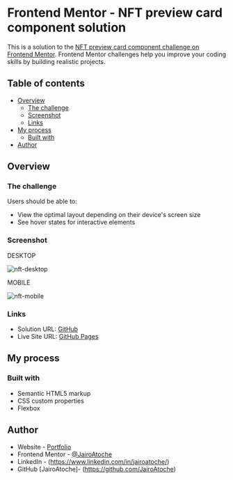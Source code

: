 # Frontend Mentor - NFT preview card component solution

This is a solution to the [NFT preview card component challenge on Frontend Mentor](https://www.frontendmentor.io/challenges/nft-preview-card-component-SbdUL_w0U). Frontend Mentor challenges help you improve your coding skills by building realistic projects. 

## Table of contents

- [Overview](#overview)
  - [The challenge](#the-challenge)
  - [Screenshot](#screenshot)
  - [Links](#links)
- [My process](#my-process)
  - [Built with](#built-with)
- [Author](#author)

## Overview

### The challenge

Users should be able to:

- View the optimal layout depending on their device's screen size
- See hover states for interactive elements

### Screenshot
DESKTOP

![nft-desktop](https://user-images.githubusercontent.com/44626985/168483586-7543ae8d-0ab7-42ad-b751-eca9c674adf1.png)

MOBILE

![nft-mobile](https://user-images.githubusercontent.com/44626985/168483590-a4677a2c-71ce-4d8b-a242-e857b74dd9c2.png)

### Links

- Solution URL: [GitHub](https://github.com/JairoAtoche/NFT-Preview-Card-Component)
- Live Site URL: [GitHub Pages](https://jairoatoche.github.io/NFT-Preview-Card-Component/)

## My process

### Built with

- Semantic HTML5 markup
- CSS custom properties
- Flexbox

## Author

- Website - [Portfolio](https://jairoatoche.github.io/)
- Frontend Mentor - [@JairoAtoche](https://www.frontendmentor.io/profile/JairoAtoche)
- LinkedIn - (https://www.linkedin.com/in/jairoatoche/)
- GitHub [JairoAtoche]- (https://github.com/JairoAtoche)